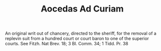 ---
title: Aocedas Ad Curiam
letter: A
permalink: "/definitions/aocedas-ad-curiam.html"
body: An original writ out of chancery, directed to the sheriff, for the removal of
  a replevin suit from a hundred court or court baron to one of the superior courts.
  See Fitzh. Nat Brev. 18; 3 Bl. Comm. 34; 1 Tidd. Pr. 38
published_at: '2018-07-07'
source: Black's Law Dictionary
layout: post
---